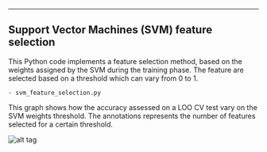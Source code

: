 ------------------------------------------------------------------
Support Vector Machines (SVM) feature selection
------------------------------------------------------------------

This  Python code implements a feature selection method, based on the weights assigned by the SVM during the training phase.
The feature are selected based on a threshold which can vary from 0 to 1.

	- svm_feature_selection.py 

This graph shows how the accuracy assessed on a LOO CV test vary on the SVM weights threshold. The annotations represents the number of features selected for a certain threshold.

![alt tag](https://raw.githubusercontent.com/giangi023/SVM-feature-selection/master/svm_feature_selection.png)
